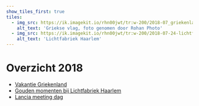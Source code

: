 ```yaml
---
show_tiles_first: true
tiles:
  - img_src: https://ik.imagekit.io/rhn00jwt/tr:w-200/2018-07_griekenland/HN_7940-02.jpg?updatedAt=1739105165387
    alt_text: 'Griekse vlag, foto genomen door Rohan Photo'
  - img_src: https://ik.imagekit.io/rhn00jwt/tr:w-200/2018-07-24-lichtfabriek-haarlem/HN_9859-01.jpg?updatedAt=1740824327328
    alt_text: 'Lichtfabriek Haarlem'
---
```


# Overzicht 2018

- [Vakantie Griekenland](./2018-07-vakantie-griekenland.md)
- [Gouden momenten bij Lichtfabriek Haarlem](./2018-07-24-shoot-lichtfabriek-haarlem.md)
- [Lancia meeting dag](./2018-09-09-lancia-dag.md)